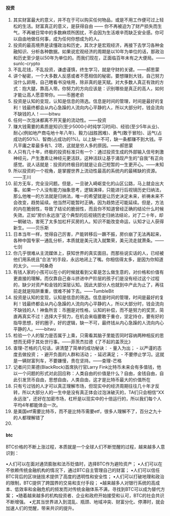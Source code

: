 
#### 投资
1. 其实财富最大的意义，并不在于可以购买任何物品，或是不用工作便可过上轻松的生活。财富真正的意义，是获得自由 —— 你不再被迫为了财产损失而生气，不再被日常中的多数麻烦所困扰，不会因为生活艰辛而缺乏安全感。你可以自由地做任何事，成为任何你想成为的人。
2. 投资的最高境界是读懂政治和历史，其次才是宏观经济，再接下去学习各种金融知识、分析各种数据。如果说宏观经济的周期是以10年为单位的话，那政治和历史至少是以50年为单位的。而我们现在，正面临百年未有之大便局。——sunlc-crypto
3. 不乱花钱，不乱投资，谦虚谨慎，终生学习，就是守财的关键。——郝思蒙
4. 讲个秘密，一个大多数人反感或者不愿相信的秘密。要想赚到大钱，自己努力没什么卵用，自己瞎看书没啥用，除非真的是天赋。对大多数人真正有效的方式：抱大腿，靠高人带。你努力的方向应该是：识别哪些是真正的高人，如何才能让高人愿意带你。——币圈老俞
5. 投资是认知的变现，认知是信息的筛选。信息是时间的管理，时间是最好的复利！钱最终都会从内心急躁的人流向内心平静的人，所以大部分时，钱会流向不缺钱的人！——bitwu
6. 任何一次泡沫都离不开天量的流动性。——投资
7. 赚大钱需要的素质是知识(至少5000小时纯学习时间)、经验(至少5年从业)、耐心(例如地产商屯地十年八年)、毅力(战胜困难)、勇气(敢于冒险)、运气(占成功的50%)、智商(占成功的1%)。以上缺一不可，缺一条都赚不到大钱。平凡平庸之辈最多有1、2项，这就是穷人多的原因。——郝思蒙
8. 人只有几十年，终极的投资标准只有一个：通过投资生成的外部输入信号刺激神经元，产生激素让神经元更活跃，这种活跃让基于涌现产生的“自我”有正向感觉。说人话就是：投资的终极目的就是让自己短暂的一生更开心。——未知
9. 所以投资的⼀个视⻆，是掌握世界上流动性最⾼的系统内的最稀缺的资源。——王川
10. 前方无车，完全没问题。但是，一旦驶入崎岖变化的山区公路，马上就会出大事。如果一个人没有能力抽象思考，逻辑演绎，只能进行后视镜历史归纳法，那么他唯一的方法就是归纳法，唯一的希望就是让历史决定未来，祈祷未来不会改变，趋势延续。他当然可能暂时正确，因为趋势还可能延续。但是，方法的内在脆弱性，导致了结论的脆弱性，而且你不知道曾经正确的结论什么时候失效。正如“房价永远涨”这个典型的后视镜历史归纳法结论，对了二十年，却一朝破功，害死了太多加杠杆买房的人。知识不能改变命运，认知才让人获得新生。——贝乐斯
11. 日本当年一样，觉得自己厉害，产能转移后一蹶不振，房价崩了无法再起来，各种中国专家一通乱分析，本质就是美元流入就繁荣，美元流走就萧条。——七剑
12. 你几乎很难从主流媒体上，获知世界的真实面目。而那些说实话的人，已经被他们用系统且“合法”的手段，永远地闭上了嘴。你相信得太多，是因为你知道的太少。——阿桑奇
13. 有钱人家的小孩可以在小的时候就看到父辈是怎么做生意的，对价格和价值有更直接的理解。而仅靠自己奋斗挤进中产阶层的孩子们是没有经过这个过程的，缺少对资产和金钱的深层认知。因此大部分人也就到中产此为止了，再往前走就是陷阱重重，很难不掉下去。——TumbleBit
14. 投资是认知的变现，认知是信息的筛选。信息是时间的管理，时间是最好的复利！钱最终都会从内心急躁的人流向内心平静的人，所以大部分时，钱会流向不缺钱的人！神鱼所言：币圈是对性格，认知的补偿，而不是努力的奖赏，简直再真实不过！选择大于努力，在机会来临要敢于重仓，坚定持仓，要有好的指导思想，好的圈子，好的逻辑，缺一不可，最终钱从内心急躁的人流向内心平静的人。——bitwu
15. 检验一个人的智力是否属于上乘，只需看其脑子里能否同时容纳两种相反的思想而无碍于其处世行事。——菲茨杰拉德《了不起的盖茨比》
16. 查理-芒格的几句话，讲清楚了简单的成功秘诀：  - 量入为出； - 以严谨的态度去做投资； - 避开负面的人群和活动； - 延迟满足； - 不要停止学习。这就是一辆财富列车，不要嫌慢，贵在坚持。——查理-芒格
17. 记者问贝莱德(BlackRock)首席执行官Larry Fink比特币未来会有多值钱，他以一个问题的形式对此回应称：人类自由的价值是什么？自由，金钱自由，自此引发货币自由，思想自由，人类自由，这才是比特币最大的价值所在
18. 只有亏过钱的人才可以真正理解市场，但现实中的经济周期往往几十年才反转，所以大部分人的一生中是没有真正体会过泡沫破灭的，TA们只会相信“XX永远涨”，还好在加密市场，杠杆是以现实中的十倍运行的，所以我们每个人平均4年都能体会一次。
19. 是美国etf需要比特币，而不是比特币需要etf，很多人理解不了，百分之九十的人都理解错了
20. 




#### btc
BTC价格的不断上涨过程，本质就是一个全球人们不断觉醒的过程，越来越多人意识到：

•人们可以在面对通货膨胀和法币贬值时，选择BTC作为避险资产；
•人们可以在不依赖传统金融机构的情况下，通过BTC自主管理自己的财富；
•人们可以信任BTC背后的区块链技术提供了高度的透明性和安全性；
•人们可以打破地理和政治的限制，BTC提供了跨国界的交易和支付手段；
•越来越多人对银行系统的高成本、低效率和金融危机的频发而对传统金融体系不满，寻找到BTC可以成为替代方案；
•随着越来越多的机构投资者、企业和政府开始接受和认可，BTC的社会共识不断增强。
•尤其当世界进入到混乱、瓶颈、地域冲突、财富分化、停滞时，就会加速人们的觉醒，带来共识的提升。
